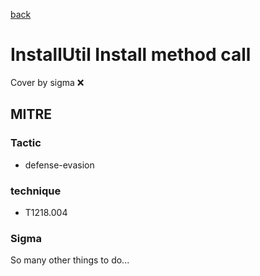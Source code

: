 [back](../index.md)
# InstallUtil Install method call
Cover by sigma :x: 

## MITRE
### Tactic
  - defense-evasion

### technique
  - T1218.004

### Sigma

 So many other things to do...